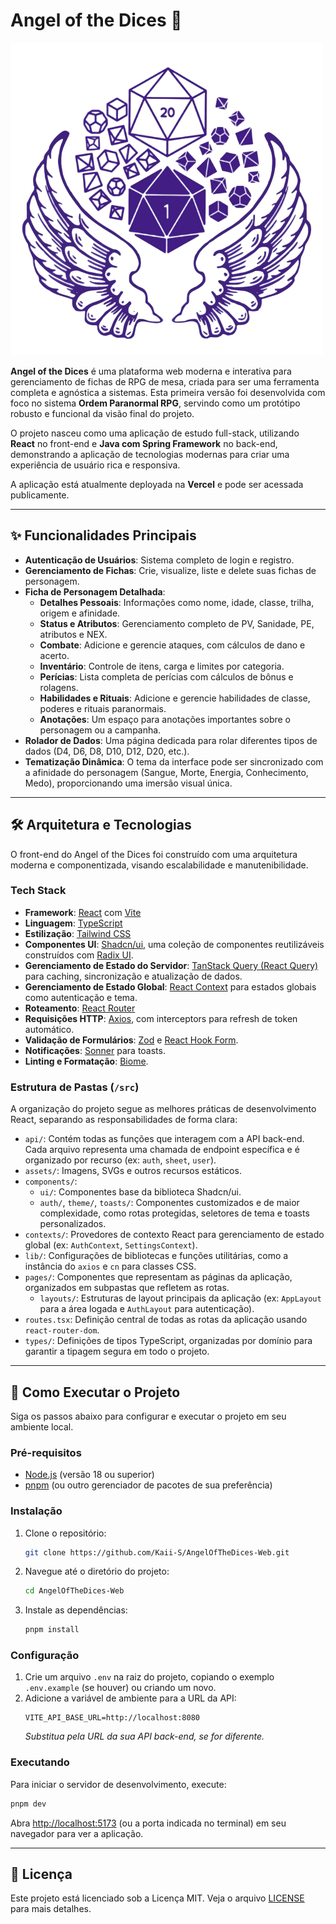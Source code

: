 # Angel of the Dices 🎲

![Logo do Projeto](https://raw.githubusercontent.com/pHenrymelo/AngelOfTheDices-Web/main/public/logo-violet.png)

**Angel of the Dices** é uma plataforma web moderna e interativa para gerenciamento de fichas de RPG de mesa, criada para ser uma ferramenta completa e agnóstica a sistemas. Esta primeira versão foi desenvolvida com foco no sistema **Ordem Paranormal RPG**, servindo como um protótipo robusto e funcional da visão final do projeto.

O projeto nasceu como uma aplicação de estudo full-stack, utilizando **React** no front-end e **Java com Spring Framework** no back-end, demonstrando a aplicação de tecnologias modernas para criar uma experiência de usuário rica e responsiva.

A aplicação está atualmente deployada na **Vercel** e pode ser acessada publicamente.

---

## ✨ Funcionalidades Principais

- **Autenticação de Usuários**: Sistema completo de login e registro.
- **Gerenciamento de Fichas**: Crie, visualize, liste e delete suas fichas de personagem.
- **Ficha de Personagem Detalhada**:
  - **Detalhes Pessoais**: Informações como nome, idade, classe, trilha, origem e afinidade.
  - **Status e Atributos**: Gerenciamento completo de PV, Sanidade, PE, atributos e NEX.
  - **Combate**: Adicione e gerencie ataques, com cálculos de dano e acerto.
  - **Inventário**: Controle de itens, carga e limites por categoria.
  - **Perícias**: Lista completa de perícias com cálculos de bônus e rolagens.
  - **Habilidades e Rituais**: Adicione e gerencie habilidades de classe, poderes e rituais paranormais.
  - **Anotações**: Um espaço para anotações importantes sobre o personagem ou a campanha.
- **Rolador de Dados**: Uma página dedicada para rolar diferentes tipos de dados (D4, D6, D8, D10, D12, D20, etc.).
- **Tematização Dinâmica**: O tema da interface pode ser sincronizado com a afinidade do personagem (Sangue, Morte, Energia, Conhecimento, Medo), proporcionando uma imersão visual única.

---

## 🛠️ Arquitetura e Tecnologias

O front-end do Angel of the Dices foi construído com uma arquitetura moderna e componentizada, visando escalabilidade e manutenibilidade.

### Tech Stack

- **Framework**: [React](https://react.dev/) com [Vite](https://vitejs.dev/)
- **Linguagem**: [TypeScript](https://www.typescriptlang.org/)
- **Estilização**: [Tailwind CSS](https://tailwindcss.com/)
- **Componentes UI**: [Shadcn/ui](https://ui.shadcn.com/), uma coleção de componentes reutilizáveis construídos com [Radix UI](https://www.radix-ui.com/).
- **Gerenciamento de Estado do Servidor**: [TanStack Query (React Query)](https://tanstack.com/query/latest) para caching, sincronização e atualização de dados.
- **Gerenciamento de Estado Global**: [React Context](https://react.dev/learn/passing-data-deeply-with-context) para estados globais como autenticação e tema.
- **Roteamento**: [React Router](https://reactrouter.com/)
- **Requisições HTTP**: [Axios](https://axios-http.com/), com interceptors para refresh de token automático.
- **Validação de Formulários**: [Zod](https://zod.dev/) e [React Hook Form](https://react-hook-form.com/).
- **Notificações**: [Sonner](https://sonner.emilkowal.ski/) para toasts.
- **Linting e Formatação**: [Biome](https://biomejs.dev/).

### Estrutura de Pastas (`/src`)

A organização do projeto segue as melhores práticas de desenvolvimento React, separando as responsabilidades de forma clara:

-   `api/`: Contém todas as funções que interagem com a API back-end. Cada arquivo representa uma chamada de endpoint específica e é organizado por recurso (ex: `auth`, `sheet`, `user`).
-   `assets/`: Imagens, SVGs e outros recursos estáticos.
-   `components/`:
    -   `ui/`: Componentes base da biblioteca Shadcn/ui.
    -   `auth/`, `theme/`, `toasts/`: Componentes customizados e de maior complexidade, como rotas protegidas, seletores de tema e toasts personalizados.
-   `contexts/`: Provedores de contexto React para gerenciamento de estado global (ex: `AuthContext`, `SettingsContext`).
-   `lib/`: Configurações de bibliotecas e funções utilitárias, como a instância do `axios` e `cn` para classes CSS.
-   `pages/`: Componentes que representam as páginas da aplicação, organizados em subpastas que refletem as rotas.
    -   `layouts/`: Estruturas de layout principais da aplicação (ex: `AppLayout` para a área logada e `AuthLayout` para autenticação).
-   `routes.tsx`: Definição central de todas as rotas da aplicação usando `react-router-dom`.
-   `types/`: Definições de tipos TypeScript, organizadas por domínio para garantir a tipagem segura em todo o projeto.

---

## 🚀 Como Executar o Projeto

Siga os passos abaixo para configurar e executar o projeto em seu ambiente local.

### Pré-requisitos

-   [Node.js](https://nodejs.org/en/) (versão 18 ou superior)
-   [pnpm](https://pnpm.io/installation) (ou outro gerenciador de pacotes de sua preferência)

### Instalação

1.  Clone o repositório:
    ```bash
    git clone https://github.com/Kaii-S/AngelOfTheDices-Web.git
    ```
2.  Navegue até o diretório do projeto:
    ```bash
    cd AngelOfTheDices-Web
    ```
3.  Instale as dependências:
    ```bash
    pnpm install
    ```

### Configuração

1.  Crie um arquivo `.env` na raiz do projeto, copiando o exemplo `.env.example` (se houver) ou criando um novo.
2.  Adicione a variável de ambiente para a URL da API:
    ```
    VITE_API_BASE_URL=http://localhost:8080
    ```
    *Substitua pela URL da sua API back-end, se for diferente.*

### Executando

Para iniciar o servidor de desenvolvimento, execute:

```bash
pnpm dev
```

Abra [http://localhost:5173](http://localhost:5173) (ou a porta indicada no terminal) em seu navegador para ver a aplicação.

---

## 📄 Licença

Este projeto está licenciado sob a Licença MIT. Veja o arquivo [LICENSE](LICENSE) para mais detalhes.
